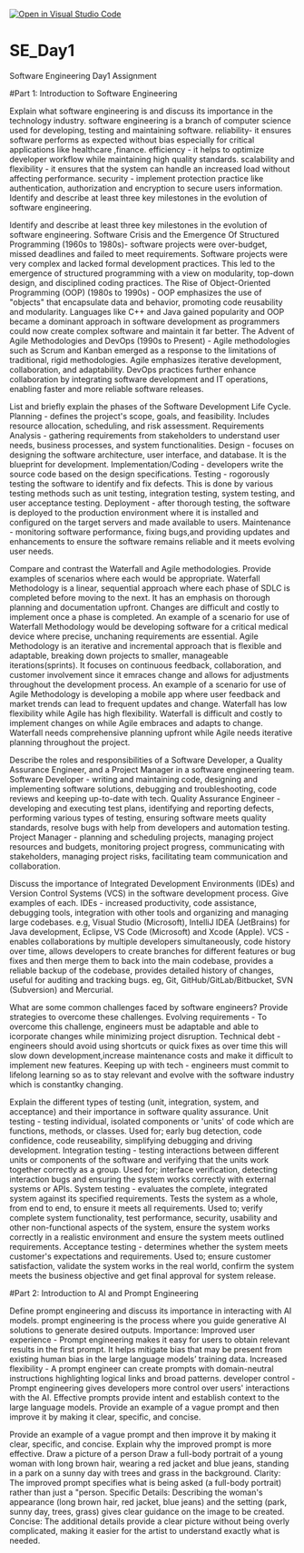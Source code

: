[![Open in Visual Studio Code](https://classroom.github.com/assets/open-in-vscode-2e0aaae1b6195c2367325f4f02e2d04e9abb55f0b24a779b69b11b9e10269abc.svg)](https://classroom.github.com/online_ide?assignment_repo_id=18367105&assignment_repo_type=AssignmentRepo)
# SE_Day1
Software Engineering Day1 Assignment

#Part 1: Introduction to Software Engineering

Explain what software engineering is and discuss its importance in the technology industry.
software engineering is a branch of computer science used for developing, testing and maintaining software.
reliability- it ensures software performs as expected without bias especially for critical applications like healthcare ,finance. 
efficiency - it helps to optimize developer workflow while maintaining high quality standards.
scalability and flexibility - it ensures that the system can handle an increased load without affecting performance.
security - implement protection practice like authentication, authorization and encryption to secure users information. Identify and describe at least three key milestones in the evolution of software engineering.
 
Identify and describe at least three key milestones in the evolution of software engineering.
Software Crisis and the Emergence Of Structured Programming (1960s to 1980s)- software projects were over-budget, missed deadlines and failed to meet requirements. Software projects were very complex and lacked formal development practices. This led to the emergence of structured programming with a view on modularity, top-down design, and disciplined coding practices.
The Rise of Object-Oriented Programming (OOP) (1980s to 1990s) - OOP emphasizes the use of "objects" that encapsulate data and behavior, promoting code reusability and modularity. Languages like C++ and Java gained popularity and OOP became a dominant approach in software development as programmers could now create complex software and maintain it far better.
The Advent of Agile Methodologies and DevOps (1990s to Present) - Agile methodologies such as Scrum and Kanban emerged as a response to the limitations of traditional, rigid methodologies. Agile emphasizes iterative development, collaboration, and adaptability. DevOps practices further enhance collaboration by integrating software development and IT operations, enabling faster and more reliable software releases.

List and briefly explain the phases of the Software Development Life Cycle.
Planning - defines the project's scope, goals, and feasibility. Includes resource allocation, scheduling, and risk assessment.
Requirements Analysis - gathering requirements from stakeholders to understand user needs, business processes, and system functionalities.
Design - focuses on designing the software architecture, user interface, and database. It is the blueprint for development.
Implementation/Coding - developers write the source code based on the design specifications.
Testing - rogorously testing the software to identify and fix defects. This is done by various testing methods such as unit testing, integration testing, system testing, and user acceptance testing.
Deployment - after thorough testing, the software is deployed to the production environment where it is installed and configured on the target servers and made available to users.
Maintenance - monitoring software performance, fixing bugs,and providing updates and enhancements to ensure the software remains reliable and it meets evolving user needs.

Compare and contrast the Waterfall and Agile methodologies. Provide examples of scenarios where each would be appropriate.
Waterfall Methodology is a linear, sequential approach where each phase of SDLC is completed before moving to the next. It has an emphasis on thorough planning and documentation upfront. Changes are difficult and costly to implement once a phase is completed. An example of a scenario for use of Waterfall Methodology would be developing software for a critical medical device where precise, unchaning requirements are essential.
Agile Methodology is an iterative and incremental approach that is flexible and adaptable, breaking down projects to smaller, manageable iterations(sprints). It focuses on continuous feedback, collaboration, and customer involvement since it emraces change and allows for adjustments throughout the development process. An example of a scenario for use of Agile Methodology is developing a mobile app where user feedback and market trends can lead to frequent updates and change.
Waterfall has low flexibility while Agile has high flexibility. Waterfall is difficult and costly to implement changes on while Agile embraces and adapts to change. Waterfall needs comprehensive planning upfront while Agile needs iterative planning throughout the project.

Describe the roles and responsibilities of a Software Developer, a Quality Assurance Engineer, and a Project Manager in a software engineering team.
Software Developer - writing and maintaining code, designing and implementing software solutions, debugging and troubleshooting, code reviews and keeping up-to-date with tech.
Quality Assurance Engineer - developing and executing test plans, identifying and reporting defects, performing various types of testing, ensuring software meets quality standards, resolve bugs with help from developers and automation testing.
Project Manager - planning and scheduling projects, managing project resources and budgets, monitoring project progress, communicating with stakeholders, managing project risks, facilitating team communication and collaboration.

Discuss the importance of Integrated Development Environments (IDEs) and Version Control Systems (VCS) in the software development process. Give examples of each.
IDEs - increased productivity, code assistance, debugging tools, integration with other tools and organizing and managing large codebases. e.g, Visual Studio (Microsoft), IntelliJ IDEA (JetBrains) for Java development, Eclipse, VS Code (Microsoft) and Xcode (Apple).
VCS - enables collaborations by multiple developers simultaneously, code history over time, allows developers to create branches for different features or bug fixes and then merge them to back into the main codebase, provides a reliable backup of the codebase, provides detailed history of changes, useful for auditing and tracking bugs. eg, Git, GitHub/GitLab/Bitbucket, SVN (Subversion) and Mercurial.

What are some common challenges faced by software engineers? Provide strategies to overcome these challenges.
Evolving requirements - To overcome this challenge, engineers must be adaptable and able to icorporate changes while minimizing project disruption.
Technical debt - engineers should avoid using shortcuts or quick fixes as over time this will slow down development,increase maintenance costs and make it difficult to implement new features.
Keeping up with tech - engineers must commit to lifelong learning so as to stay relevant and evolve with the software industry which is constantky changing.

Explain the different types of testing (unit, integration, system, and acceptance) and their importance in software quality assurance.
Unit testing - testing individual, isolated components or 'units' of code which are functions, methods, or classes. Used for; early bug detection, code confidence, code reuseability, simplifying debugging and driving development.
Integration testing - testing interactions between different units or components of the software and verifying that the units work together correctly as a group. Used for; interface verification, detecting interaction bugs and ensuring the system works correctly with external systems or APIs.
System testing - evaluates the complete, integrated system against its specified requirements. Tests the system as a whole, from end to end, to ensure it meets all requirements. Used to; verify complete system functionality, test performance, security, usability and other non-functional aspects of the system, ensure the system works correctly in a realistic environment and ensure the system meets outlined requirements.
Acceptance testing - determines whether the system meets customer's expectations and requirements. Used to; ensure customer satisfaction, validate the system works in the real world, confirm the system meets the business objective and get final approval for system release.

#Part 2: Introduction to AI and Prompt Engineering


Define prompt engineering and discuss its importance in interacting with AI models.
prompt engineering  is the process where you guide generative AI solutions to generate desired outputs.
Importance:
Improved user experience - Prompt engineering makes it easy for users to obtain relevant results in the first prompt. It helps mitigate bias that may be present from existing human bias in the large language models’ training data.
Increased flexibility - A prompt engineer can create prompts with domain-neutral instructions highlighting logical links and broad patterns.
developer control - Prompt engineering gives developers more control over users' interactions with the AI. Effective prompts provide intent and establish context to the large language models. Provide an example of a vague prompt and then improve it by making it clear, specific, and concise.

Provide an example of a vague prompt and then improve it by making it clear, specific, and concise. Explain why the improved prompt is more effective.
Draw a picture of a person
Draw a full-body portrait of a young woman with long brown hair, wearing a red jacket and blue jeans, standing in a park on a sunny day with trees and grass in the background.
Clarity: The improved prompt specifies what is being asked (a full-body portrait) rather than just a "person.
Specific Details: Describing the woman's appearance (long brown hair, red jacket, blue jeans) and the setting (park, sunny day, trees, grass) gives clear guidance on the image to be created.
Concise: The additional details provide a clear picture without being overly complicated, making it easier for the artist to understand exactly what is needed.

